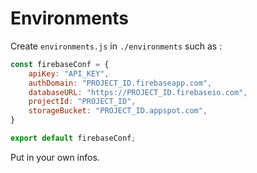 # Environments

Create `environments.js` in `./environments` such as :
 
```js
const firebaseConf = {
    apiKey: "API_KEY",
    authDomain: "PROJECT_ID.firebaseapp.com",
    databaseURL: "https://PROJECT_ID.firebaseio.com",
    projectId: "PROJECT_ID",
    storageBucket: "PROJECT_ID.appspot.com",
}

export default firebaseConf;
```

Put in your own infos.